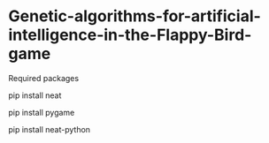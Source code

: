 # Genetic-algorithms-for-artificial-intelligence-in-the-Flappy-Bird-game

Required packages<p>
pip install neat<p>
pip install pygame<p>
pip install neat-python<p>

